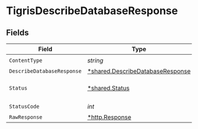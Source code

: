 # TigrisDescribeDatabaseResponse


## Fields

| Field                                                                               | Type                                                                                | Required                                                                            | Description                                                                         |
| ----------------------------------------------------------------------------------- | ----------------------------------------------------------------------------------- | ----------------------------------------------------------------------------------- | ----------------------------------------------------------------------------------- |
| `ContentType`                                                                       | *string*                                                                            | :heavy_check_mark:                                                                  | N/A                                                                                 |
| `DescribeDatabaseResponse`                                                          | [*shared.DescribeDatabaseResponse](../../models/shared/describedatabaseresponse.md) | :heavy_minus_sign:                                                                  | OK                                                                                  |
| `Status`                                                                            | [*shared.Status](../../models/shared/status.md)                                     | :heavy_minus_sign:                                                                  | Default error response                                                              |
| `StatusCode`                                                                        | *int*                                                                               | :heavy_check_mark:                                                                  | N/A                                                                                 |
| `RawResponse`                                                                       | [*http.Response](https://pkg.go.dev/net/http#Response)                              | :heavy_minus_sign:                                                                  | N/A                                                                                 |